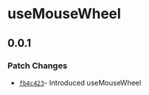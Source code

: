 # useMouseWheel

## 0.0.1

### Patch Changes

- [`fb4c423`](https://github.com/changeelog/react-hooks/commit/fb4c423f17747056cd1e6cb2f2de432686b434f4)- Introduced useMouseWheel

